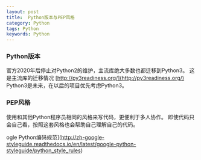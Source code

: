 ```yaml
---
layout: post
title:  Python版本与PEP风格 
category: Python
tags: Python
keywords: Python
---
```


### Python版本

官方2020年后停止对Python2的维护，主流库绝大多数也都迁移到Python3。
这是主流库的迁移情况 [http://py3readiness.org/](http://py3readiness.org/)
Python3是未来，在以后的项目优先考虑Python3。


### PEP风格

使用和其他Python程序员相同的风格来写代码，更便利于多人协作。
即使代码只会自己看，按照这套风格也会帮助自己理解自己的代码。

ogle Python编码规范](http://zh-google-styleguide.readthedocs.io/en/latest/google-python-styleguide/python_style_rules)
